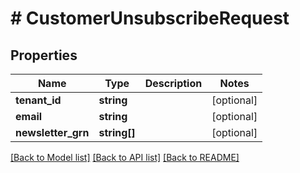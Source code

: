 # # CustomerUnsubscribeRequest


## Properties 


Name | Type | Description | Notes
------------ | ------------- | ------------- | -------------
**tenant_id**| **string** |   | [optional]
**email**| **string** |   | [optional]
**newsletter_grn**| **string[]** |   | [optional]


[[Back to Model list]](../../README.md#models) [[Back to API list]](../../README.md#endpoints) [[Back to README]](../../README.md)

